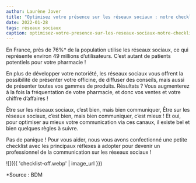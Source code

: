 ```yaml
---
author: Laurène Jover
title: "Optimisez votre présence sur les réseaux sociaux : notre checklist !"
date: 2022-01-28
tags: réseaux sociaux
caption: optimisez-votre-presence-sur-les-reseaux-sociaux-notre-checklist.webp
---
```


En France, près de 76%\* de la population utilise les réseaux sociaux, ce qui représente environ 49 millions d’utilisateurs. C’est autant de patients potentiels pour votre pharmacie !

En plus de développer votre notoriété, les réseaux sociaux vous offrent la possibilité de présenter votre officine, de diffuser des conseils, mais aussi de présenter toutes vos gammes de produits. Résultats ? Vous augmenterez à la fois la fréquentation de votre pharmacie, et donc vos ventes et votre chiffre d’affaires !

Être sur les réseaux sociaux, c’est bien, mais bien communiquer, Être sur les réseaux sociaux, c’est bien, mais bien communiquer, c’est mieux ! Et oui, pour optimiser au mieux votre communication via ces canaux, il existe bel et bien quelques règles à suivre.

Pas de panique ! Pour vous aider, nous vous avons confectionné une petite checklist avec les principaux réflexes à adopter pour devenir un professionnel de la communication sur les réseaux sociaux !

![]({{ 'checklist-off.webp' | image_url }})

\*Source : BDM
